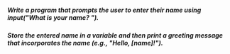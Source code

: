##### Write a program that prompts the user to enter their name using input("What is your name? ").

##### Store the entered name in a variable and then print a greeting message that incorporates the name (e.g., "Hello, [name]!").
